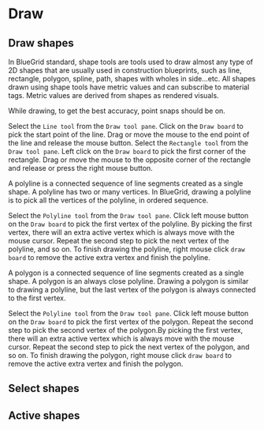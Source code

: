 # Draw

## Draw shapes
<p>
In BlueGrid standard, shape tools are tools used to draw almost any type of 2D shapes that are usually used in construction blueprints, such as line, rectangle, polygon, spline, path, shapes with wholes in side...etc. All shapes drawn using shape tools have metric values and can subscribe to material tags. Metric values are derived from shapes as rendered visuals. 
</p>
<tip>
<p>
While drawing, to get the best accuracy, point snaps should be on.
</p>
</tip>
<procedure title="Line tool" id="line-tool">
    <step>
        Select the <code>Line tool</code> from the <code>Draw tool pane</code>.
    </step>
    <step>
        Click on the <code>Draw board</code> to pick the start point of the line.
    </step>
    <step>
        Drag or move the mouse to the end point of the line and release the mouse button.
    </step>
</procedure>
<procedure title="Rectangle tool" id="rectangle-tool">
<step>
Select the <code>Rectangle tool</code> from the <code>Draw tool pane</code>.
</step>
<step>
Left click on the <code>Draw board</code> to pick the first corner of the rectangle.
</step>
<step>
Drag or move the mouse to the opposite corner of the rectangle and release or press the right mouse button.
</step>
</procedure>
<procedure title="Polyline tool" id="polyline-tool">
<p>
A polyline is a connected sequence of line segments created as a single shape. A polyline has two or many vertices. In BlueGrid, drawing a polyline is to pick all the vertices of the polyline, in ordered sequence.
</p>
<step>
Select the <code>Polyline tool</code> from the <code>Draw tool pane</code>.
</step>
<step>
Click left mouse button on the <code>Draw board</code> to pick the first vertex of the polyline. By picking the first vertex, there will an extra active vertex which is always move with the mouse cursor.
</step>
<step>
Repeat the second step to pick the next vertex of the polyline, and so on.
</step>
<step>
To finish drawing the polyline, right mouse click <code>draw board</code> to remove the active extra vertex and finish the polyline.
</step>
</procedure>
<procedure title="Polygon tool" id="polygon-tool">
<p>
A polygon is a connected sequence of line segments created as a single shape. A polygon is an always close polyline. Drawing a polygon is similar to drawing a polyline, but the last vertex of the polygon is always connected to the first vertex.
</p>
<step>
Select the <code>Polyline tool</code> from the <code>Draw tool pane</code>.
</step>

<step>
Click left mouse button on the <code>Draw board</code> to pick the first vertex of the polygon. 
<step>
Repeat the second step to pick the second vertex of the polygon.By picking the first vertex, there will an extra active vertex which is always move with the mouse cursor.
</step>
</step>
<step>
Repeat the second step to pick the next vertex of the polygon, and so on.
</step>
<step>
To finish drawing the polygon, right mouse click <code>draw board</code> to remove the active extra vertex and finish the polygon.
</step>
</procedure>

## Select shapes

## Active shapes